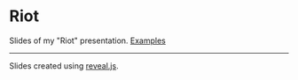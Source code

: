 # Riot

Slides of my "Riot" presentation. [Examples](https://github.com/leonardofaria/riotjs-presentation)

- - -

Slides created using [reveal.js](http://lab.hakim.se/reveal-js/).